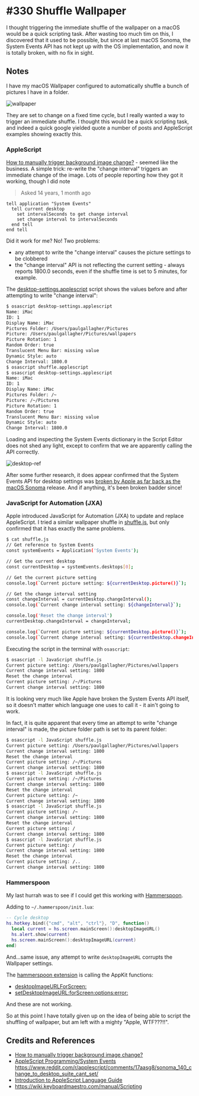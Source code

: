 # #330 Shuffle Wallpaper

I thought triggering the immediate shuffle of the wallpaper on a macOS would be a quick scripting task. After wasting too much tim on this,
I discovered that it used to be possible, but since at last macOS Sonoma, the System Events API has not kept up with the OS implementation, and now it is totally broken, with no fix in sight.

## Notes

I have my macOS Wallpaper configured to automatically shuffle a bunch of pictures I have in a folder.

![wallpaper](./assets/wallpaper.png)

They are set to change on a fixed time cycle, but I really wanted a way to trigger an immediate shuffle.
I thought this would be a quick scripting task, and indeed a quick google yielded quote a number of posts and AppleScript examples showing exactly this.

### AppleScript

[How to manually trigger background image change?](https://apple.stackexchange.com/questions/12117/how-to-manually-trigger-background-image-change) - seemed like the business.
A simple trick: re-write the "change interval" triggers an immediate change of the image.
Lots of people reporting how they got it working,
though I did note

> Asked 14 years, 1 month ago

```applescript
tell application "System Events"
  tell current desktop
    set intervalSeconds to get change interval
    set change interval to intervalSeconds
  end tell
end tell
```

Did it work for me? No! Two problems:

* any attempt to write the "change interval" causes the picture settings to be clobbered
* the "change interval" API is not reflecting the current setting - always reports 1800.0 seconds, even if the shuffle time is set to 5 minutes, for example.

The [desktop-settings.applescript](./desktop-settings.applescript) script shows the values before and after attempting to write "change interval":

```sh
$ osascript desktop-settings.applescript
Name: iMac
ID: 1
Display Name: iMac
Pictures Folder: /Users/paulgallagher/Pictures
Picture: /Users/paulgallagher/Pictures/wallpapers
Picture Rotation: 1
Random Order: true
Translucent Menu Bar: missing value
Dynamic Style: auto
Change Interval: 1800.0
$ osascript shuffle.applescript
$ osascript desktop-settings.applescript
Name: iMac
ID: 1
Display Name: iMac
Pictures Folder: /~
Picture: /~/Pictures
Picture Rotation: 1
Random Order: true
Translucent Menu Bar: missing value
Dynamic Style: auto
Change Interval: 1800.0
```

Loading and inspecting the System Events dictionary in the Script Editor does not shed any light, except to confirm that we are apparently calling the API correctly.

![desktop-ref](./assets/desktop-ref.png)

After some further research, it does appear confirmed that the
System Events API for desktop settings was
[broken by Apple as far back as the macOS Sonoma](https://www.reddit.com/r/applescript/comments/17aasg8/sonoma_140_change_to_desktop_suite_cant_set/)
release. And if anything, it's been broken badder since!

### JavaScript for Automation (JXA)

Apple introduced JavaScript for Automation (JXA) to update and replace AppleScript.
I tried a similar wallpaper shuffle in
[shuffle.js](./shuffle.js), but only confirmed that it has exactly the same problems.

```sh
$ cat shuffle.js
// Get reference to System Events
const systemEvents = Application('System Events');

// Get the current desktop
const currentDesktop = systemEvents.desktops[0];

// Get the current picture setting
console.log(`Current picture setting: ${currentDesktop.picture()}`);

// Get the change interval setting
const changeInterval = currentDesktop.changeInterval();
console.log(`Current change interval setting: ${changeInterval}`);

console.log('Reset the change interval')
currentDesktop.changeInterval = changeInterval;

console.log(`Current picture setting: ${currentDesktop.picture()}`);
console.log(`Current change interval setting: ${currentDesktop.changeInterval()}`);
```

Executing the script in the terminal with `osascript`:

```sh
$ osascript -l JavaScript shuffle.js
Current picture setting: /Users/paulgallagher/Pictures/wallpapers
Current change interval setting: 1800
Reset the change interval
Current picture setting: /~/Pictures
Current change interval setting: 1800
```

It is looking very much like Apple have broken the System Events API itself,
so it doesn't matter which language one uses to call it - it ain't going to work.

In fact, it is quite apparent that every time an attempt to write "change interval" is made,
the picture folder path is set to its parent folder:

```sh
$ osascript -l JavaScript shuffle.js
Current picture setting: /Users/paulgallagher/Pictures/wallpapers
Current change interval setting: 1800
Reset the change interval
Current picture setting: /~/Pictures
Current change interval setting: 1800
$ osascript -l JavaScript shuffle.js
Current picture setting: /~/Pictures
Current change interval setting: 1800
Reset the change interval
Current picture setting: /~
Current change interval setting: 1800
$ osascript -l JavaScript shuffle.js
Current picture setting: /~
Current change interval setting: 1800
Reset the change interval
Current picture setting: /
Current change interval setting: 1800
$ osascript -l JavaScript shuffle.js
Current picture setting: /
Current change interval setting: 1800
Reset the change interval
Current picture setting: /..
Current change interval setting: 1800
```

### Hammerspoon

My last hurrah was to see if I could get this working with
[Hammerspoon](../../hammerspoon/).

Adding to `~/.hammerspoon/init.lua`:

```lua
-- Cycle desktop
hs.hotkey.bind({"cmd", "alt", "ctrl"}, "D", function()
  local current = hs.screen.mainScreen():desktopImageURL()
  hs.alert.show(current)
  hs.screen.mainScreen():desktopImageURL(current)
end)
```

And...same issue, any attempt to write `desktopImageURL` corrupts the Wallpaper settings.

The
[hammerspoon extension](https://github.com/Hammerspoon/hammerspoon/blob/master/extensions/screen/libscreen.m#L1295)
is calling the AppKit functions:

* [desktopImageURLForScreen:](https://developer.apple.com/documentation/appkit/nsworkspace/desktopimageurl(for:)?language=objc)
* [setDesktopImageURL:forScreen:options:error:](https://developer.apple.com/documentation/appkit/nsworkspace/setdesktopimageurl(_:for:options:)?language=objc)

And these are not working.

So  at this point I have totally given up on the idea of being able to script the shuffling of wallpaper, but am left with a mighty "Apple, WTF???!!".

## Credits and References

* [How to manually trigger background image change?](https://apple.stackexchange.com/questions/12117/how-to-manually-trigger-background-image-change)
* [AppleScript Programming/System Events](https://en.wikibooks.org/wiki/AppleScript_Programming/System_Events)
<https://www.reddit.com/r/applescript/comments/17aasg8/sonoma_140_change_to_desktop_suite_cant_set/>
* [Introduction to AppleScript Language Guide](https://developer.apple.com/library/archive/documentation/AppleScript/Conceptual/AppleScriptLangGuide/introduction/ASLR_intro.html)
* <https://wiki.keyboardmaestro.com/manual/Scripting>
